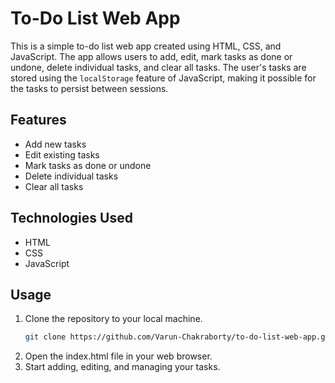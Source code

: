 # To-Do List Web App

This is a simple to-do list web app created using HTML, CSS, and JavaScript. The app allows users to add, edit, mark tasks as done or undone, delete individual tasks, and clear all tasks. The user's tasks are stored using the `localStorage` feature of JavaScript, making it possible for the tasks to persist between sessions.

## Features

- Add new tasks
- Edit existing tasks
- Mark tasks as done or undone
- Delete individual tasks
- Clear all tasks

## Technologies Used

- HTML
- CSS
- JavaScript

## Usage

1. Clone the repository to your local machine.
   ```bash
   git clone https://github.com/Varun-Chakraborty/to-do-list-web-app.git
2. Open the index.html file in your web browser.
3. Start adding, editing, and managing your tasks.